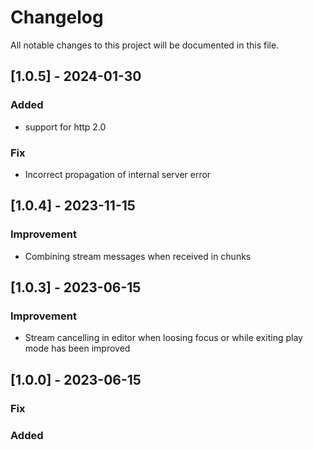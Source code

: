 # Changelog
All notable changes to this project will be documented in this file.

## [1.0.5] - 2024-01-30
### Added
- support for http 2.0
### Fix
- Incorrect propagation of internal server error

## [1.0.4] - 2023-11-15
### Improvement
- Combining stream messages when received in chunks

## [1.0.3] - 2023-06-15
### Improvement
- Stream cancelling in editor when loosing focus or while exiting play mode has been improved

## [1.0.0] - 2023-06-15
### Fix

### Added
